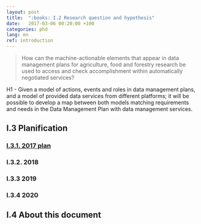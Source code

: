 ```yaml
---
layout: post
title:  ":books: I.2 Research question and hypothesis"
date:   2017-03-06 00:20:00 +100
categories: phd
lang: en
ref: introduction
---
```


>  How can the machine-actionable elements that appear in data management plans for agriculture, food and forestry research be used to access and check accomplishment within automatically negotiated services?

H1 - Given a model of actions, events and roles in data management plans, and a model of provided data services from different platforms; it will be possible to develop a map between both models matching requirements and needs in the Data Management Plan with data management services.

## I.3 Planification

### [I.3.1. 2017 plan](/phd/2017/02/28/2017-phd-goals)

### I.3.2. 2018

### I.3.3 2019

### I.3.4 2020


## I.4 About this document
